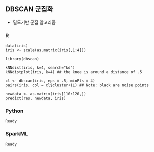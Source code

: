 ## DBSCAN 군집화
- 밀도기반 군집 알고리즘

### R
    data(iris)
    iris <- scale(as.matrix(iris[,1:4]))

    library(dbscan)

    kNNdist(iris, k=4, search="kd")
    kNNdistplot(iris, k=4) ## the knee is around a distance of .5

    cl <- dbscan(iris, eps = .5, minPts = 4)
    pairs(iris, col = cl$cluster+1L) ## Note: black are noise points

    newdata <- as.matrix(iris[110:120,])
    predict(res, newdata, iris)

### Python
    Ready

### SparkML
    Ready
